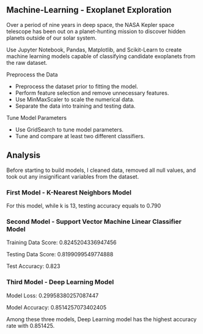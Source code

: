 ## Machine-Learning - Exoplanet Exploration 



Over a period of nine years in deep space, the NASA Kepler space telescope has been out on a planet-hunting mission to discover hidden planets outside of our solar system.

Use Jupyter Notebook, Pandas, Matplotlib, and Scikit-Learn to create machine learning models capable of classifying candidate exoplanets from the raw dataset.

Preprocess the Data

 - Preprocess the dataset prior to fitting the model.
 - Perform feature selection and remove unnecessary features.
 - Use MinMaxScaler to scale the numerical data.
 - Separate the data into training and testing data.

Tune Model Parameters

 - Use GridSearch to tune model parameters.
 - Tune and compare at least two different classifiers.


## Analysis
  
Before starting to build models, I cleaned data, removed all null values, and took out any insignificant variables from the dataset.

### First Model - K-Nearest Neighbors Model

For this model, while k is 13, testing accuracy equals to 0.790


### Second Model - Support Vector Machine Linear Classifier Model

Training Data Score: 0.8245204336947456

Testing Data Score: 0.8199099549774888

Test Accuracy: 0.823

### Third Model - Deep Learning Model

Model Loss: 0.29958380257087447 

Model Accuracy: 0.8514257073402405


Among these three models, Deep Learning model has the highest accuracy rate with 0.851425.







